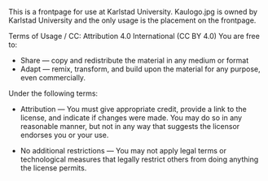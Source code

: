 This is a frontpage for use at Karlstad University. Kaulogo.jpg is owned by Karlstad University and the only usage is the placement on the frontpage.

Terms of Usage / CC:
Attribution 4.0 International (CC BY 4.0)
You are free to:
 - Share — copy and redistribute the material in any medium or format
 - Adapt — remix, transform, and build upon the material for any purpose, even commercially.

Under the following terms:
 - Attribution — You must give appropriate credit, provide a link to the license, and indicate if changes were made. You may do so in any reasonable manner, but not in any way that suggests the licensor endorses you or your use.

 - No additional restrictions — You may not apply legal terms or technological measures that legally restrict others from doing anything the license permits.
